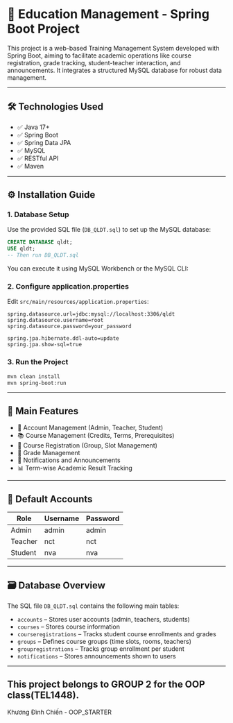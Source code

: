 # 📘 Education Management - Spring Boot Project

This project is a web-based Training Management System developed with Spring Boot, aiming to facilitate academic operations like course registration, grade tracking, student-teacher interaction, and announcements. It integrates a structured MySQL database for robust data management.

---

## 🛠️ Technologies Used

- ✅ Java 17+
- ✅ Spring Boot
- ✅ Spring Data JPA
- ✅ MySQL
- ✅ RESTful API
- ✅ Maven

---

## ⚙️ Installation Guide

### 1. Database Setup

Use the provided SQL file (`DB_QLDT.sql`) to set up the MySQL database:

```sql
CREATE DATABASE qldt;
USE qldt;
-- Then run DB_QLDT.sql
```

You can execute it using MySQL Workbench or the MySQL CLI:

### 2. Configure application.properties

Edit `src/main/resources/application.properties`:

```properties
spring.datasource.url=jdbc:mysql://localhost:3306/qldt
spring.datasource.username=root
spring.datasource.password=your_password

spring.jpa.hibernate.ddl-auto=update
spring.jpa.show-sql=true
```

### 3. Run the Project

```bash
mvn clean install
mvn spring-boot:run
```

---

## 📌 Main Features

- 👤 Account Management (Admin, Teacher, Student)
- 📚 Course Management (Credits, Terms, Prerequisites)
- 🏫 Course Registration (Group, Slot Management)
- 📝 Grade Management
- 🔔 Notifications and Announcements
- 📊 Term-wise Academic Result Tracking

---

## 🔐 Default Accounts

| Role    | Username | Password |
|---------|----------|----------|
| Admin   | admin    | admin    |
| Teacher | nct      | nct      |
| Student | nva      | nva      |

---

## 🗃️ Database Overview

The SQL file `DB_QLDT.sql` contains the following main tables:

- `accounts` – Stores user accounts (admin, teachers, students)
- `courses` – Stores course information
- `courseregistrations` – Tracks student course enrollments and grades
- `groups` – Defines course groups (time slots, rooms, teachers)
- `groupregistrations` – Tracks group enrollment per student
- `notifications` – Stores announcements shown to users

---

## This project belongs to GROUP 2 for the OOP class(TEL1448).

Khương Đình Chiến - OOP_STARTER 


